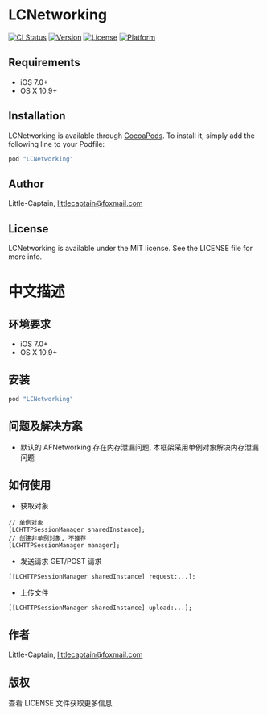 # LCNetworking

[![CI Status](http://img.shields.io/travis/Little-Captain/LCNetworking.svg?style=flat)](https://travis-ci.org/Little-Captain/LCNetworking)
[![Version](https://img.shields.io/cocoapods/v/LCNetworking.svg?style=flat)](http://cocoapods.org/pods/LCNetworking)
[![License](https://img.shields.io/cocoapods/l/LCNetworking.svg?style=flat)](http://cocoapods.org/pods/LCNetworking)
[![Platform](https://img.shields.io/cocoapods/p/LCNetworking.svg?style=flat)](http://cocoapods.org/pods/LCNetworking)

## Requirements

* iOS 7.0+
* OS X 10.9+

## Installation

LCNetworking is available through [CocoaPods](http://cocoapods.org). To install
it, simply add the following line to your Podfile:

```ruby
pod "LCNetworking"
```

## Author

Little-Captain, littlecaptain@foxmail.com

## License

LCNetworking is available under the MIT license. See the LICENSE file for more info.

# 中文描述

## 环境要求

* iOS 7.0+
* OS X 10.9+

## 安装

```ruby
pod "LCNetworking"
```

## 问题及解决方案

* 默认的 AFNetworking 存在内存泄漏问题, 本框架采用单例对象解决内存泄漏问题

## 如何使用

* 获取对象

```objc
// 单例对象
[LCHTTPSessionManager sharedInstance];
// 创建非单例对象, 不推荐
[LCHTTPSessionManager manager];
```

* 发送请求 GET/POST 请求

```objc
[[LCHTTPSessionManager sharedInstance] request:...];
```

* 上传文件

```objc
[[LCHTTPSessionManager sharedInstance] upload:...];
```

## 作者

Little-Captain, littlecaptain@foxmail.com

## 版权

查看 LICENSE 文件获取更多信息


